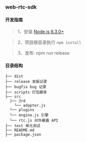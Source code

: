 ### web-rtc-sdk

#### 开发指南

> 1、安装 [Node.js 6.3.0+](http://nodejs.cn/download/)

> 2、项目根目录执行 `npm install`

> 3、发布: npm run release

#### 目录结构

```
├── dist
├── release 发版记录
├── bugfix bug 记录
├── scripts 打包脚本
├── src 
  ├── 3rd
    └── adapter.js
  └── plugins
  └── engine.js 引擎
  └── rtc.js 对外暴露 API
├── test 单元测试
├── README.md
├── package.json
```
